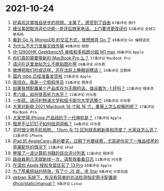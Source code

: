 # 2021-10-24

1. [好喜欢这类独自徒步的视频，太美了，感受到了自由](https://www.v2ex.com/t/810131) `67条评论` `旅行`
1. [建议美团取消评价功能--差评后商家电话、上门要求更改评价](https://www.v2ex.com/t/810159) `53条评论` `全球工单系统`
1. [看到 Go 与 MongoDB 的交互方式，我想放弃 Go 了](https://www.v2ex.com/t/810126) `49条评论` `Go 编程语言`
1. [为什么不大力发展无线传输](https://www.v2ex.com/t/810104) `40条评论` `随想`
1. [i9-12900HK Geekbench5 单核和多核跑分超 M1 max](https://www.v2ex.com/t/810190) `38条评论` `Apple`
1. [你们真的需要换新的 MacBook Pro 么？](https://www.v2ex.com/t/810193) `37条评论` `MacBook Pro`
1. [请问在这里发帖怎么不能贴图片啊](https://www.v2ex.com/t/810127) `28条评论` `问与答`
1. [微博把我们抄成这样，还在法庭上睁眼说瞎话！](https://www.v2ex.com/t/810217) `24条评论` `互联网`
1. [国内 mbp 已经准备发货啦](https://www.v2ex.com/t/810120) `23条评论` `Apple`
1. [我坦白，我是一个假程序员](https://www.v2ex.com/t/810156) `23条评论` `程序员`
1. [如果我想配置某个产品库存为无限的话，值设置为 -1 好吗？](https://www.v2ex.com/t/810199) `22条评论` `程序员`
1. [考六级，如何提高听力水平？](https://www.v2ex.com/t/810138) `21条评论` `问与答`
1. [一年硕，请问利物浦大学和纽卡斯尔大学选哪个](https://www.v2ex.com/t/810178) `19条评论` `问与答`
1. [大家对新款 2021 Macbook 14 寸和 16 寸，重量上怎么权衡的呢？](https://www.v2ex.com/t/810169) `17条评论` `MacBook Pro`
1. [大家觉得 iPhone 产品线的下一代神机是？](https://www.v2ex.com/t/810147) `17条评论` `Apple`
1. [租房不让钉钉子如何挂洞洞板？](https://www.v2ex.com/t/810188) `14条评论` `问与答`
1. [平时很少用手机拍照， 13pro 与 13 区别就高刷新率和亮度？ 大家会怎么选？](https://www.v2ex.com/t/810197) `13条评论` `iPhone`
1. [iPad 的 AppleCare+真的要买，过期了也要续费，尤其是你买了一堆品控差的苹果配件的情况下](https://www.v2ex.com/t/810150) `13条评论` `iPad`
1. [整理了一波计算机书籍的综合评分列表](https://www.v2ex.com/t/810204) `11条评论` `程序员`
1. [路由器用几天就断线一次，请帮我看看日志](https://www.v2ex.com/t/810155) `11条评论` `问与答`
1. [在深圳 Apple 授权专营店买了 13 Pro](https://www.v2ex.com/t/810125) `10条评论` `Apple`
1. [为了苹果网站的特效，写了个 JS 库，求 Star](https://www.v2ex.com/t/810137) `9条评论` `分享创造`
1. [debian 系统下，有没有简单的办法检测指定网卡配置是 dhcp/static/manual？](https://www.v2ex.com/t/810117) `9条评论` `Linux`
